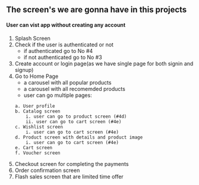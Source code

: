 ## The screen's we are gonna have in this projects
#### User can vist app without creating any account

1. Splash Screen
2. Check if the user is authenticated or not
    - if authenticated go to No #4
    - if not authenticated go to No #3
3. Create account or login page(as we have single page for both signin and signup)
4. Go to Home Page
    - a carousel with all popular products
    - a carousel with all recomemded products
    - user can go multiple pages:
    ```
    a. User profile
    b. Catalog screen
        i. user can go to product screen (#4d)
        ii. user can go to cart screen (#4e)
    c. Wishlist screen
        i. user can go to cart screen (#4e)
    d. Product screen with details and product image
        i. user can go to cart screen (#4e)
    e. Cart screen
    f. Voucher screen
    ```
5. Checkout screen for completing the payments
6. Order confirmation screen
7. Flash sales screen that are limited time offer
